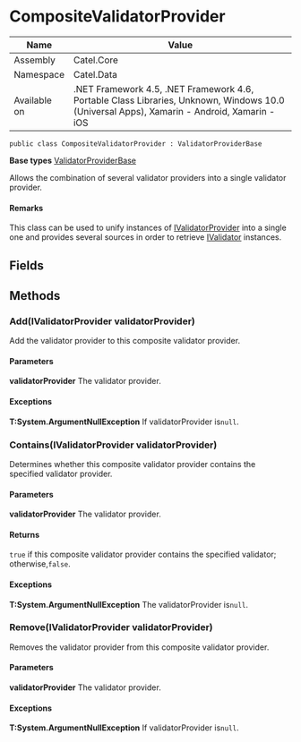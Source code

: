 

# CompositeValidatorProvider

Name|Value
---|---
Assembly|Catel.Core
Namespace|Catel.Data
Available on|.NET Framework 4.5, .NET Framework 4.6, Portable Class Libraries, Unknown, Windows 10.0 (Universal Apps), Xamarin - Android, Xamarin - iOS

```
public class CompositeValidatorProvider : ValidatorProviderBase
```

**Base types**
[ValidatorProviderBase](/Catel.Core\Catel\Data\ValidatorProviderBase.md)


Allows the combination of several validator providers into a single validator provider.

#### Remarks

This class can be used to unify instances of [IValidatorProvider](#) into a single one and provides several sources in order to retrieve [IValidator](#) instances.



## Fields

## Methods

### Add(IValidatorProvider validatorProvider)

Add the validator provider to this composite validator provider.

#### Parameters

**validatorProvider**
The validator provider.

#### Exceptions

**T:System.ArgumentNullException**
If validatorProvider is`null`.



### Contains(IValidatorProvider validatorProvider)

Determines whether this composite validator provider contains the specified validator provider.

#### Parameters

**validatorProvider**
The validator provider.

#### Returns

`true` if this composite validator provider contains the specified validator; otherwise,`false`.

#### Exceptions

**T:System.ArgumentNullException**
The validatorProvider is`null`.



### Remove(IValidatorProvider validatorProvider)

Removes the validator provider from this composite validator provider.

#### Parameters

**validatorProvider**
The validator provider.

#### Exceptions

**T:System.ArgumentNullException**
If validatorProvider is`null`.



